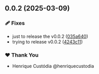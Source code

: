 ## 0.0.2 (2025-03-09)

### 🩹 Fixes

- just to release the v0.0.2 ([035a640](https://github.com/zard-ui/zardui/commit/035a640))
- trying to release v0.0.2 ([4243c11](https://github.com/zard-ui/zardui/commit/4243c11))

### ❤️ Thank You

- Henrique Custódia @henriquecustodia
